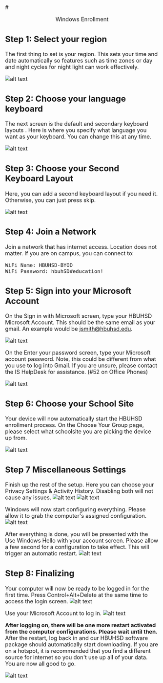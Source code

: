 <font size="4">


#<p style="text-align: center;">Windows Enrollment</p> 

## Step 1: Select your region

The first thing to set is your region. This sets your time and date automatically so features such as time zones or day and night cycles for night light can work effectively.

![alt text](https://compass-ssl.microsoft.com/assets/e6/1b/e61bcf0d-06f3-423d-854b-6cfb70372c61.jpg?n=Out%20of%20box%20select%20your%20region.jpg)

<!---      Select United States
[comment]: <>    switch += northbridgeCyberspace.drag.adware_page(3, dns + design);
[comment]: <>    online_logic_balance += multiprocessing;
[comment]: <>   adInterfaceScan.backbone -= trim_motherboard;--->

## Step 2: Choose your language keyboard


The next screen is the default and secondary keyboard layouts . Here is where you specify what language you want as your keyboard. You can change this at any time.

![alt text](https://compass-ssl.microsoft.com/assets/cb/b3/cbb33743-563b-404d-81a9-b19d4311d7c0.jpg?n=Out%20of%20box%20choose%20language%20keyboard.jpg)

## Step 3: Choose your Second Keyboard Layout

Here, you can add a second keyboard layout if you need it. Otherwise, you can just press skip.

![alt text](https://compass-ssl.microsoft.com/assets/fd/3d/fd3dc470-d28b-43b7-bd4c-0cbfaf476d08.jpg?n=Out%20of%20box%20second%20keyboard%20layout.jpg)

## Step 4: Join a Network

Join a network that has internet access. Location does not matter. If you are on campus, you can connect to:

    WiFi Name: HBUHSD-BYOD
    WiFi Password: hbuhSD#education!


## Step 5: Sign into your Microsoft Account

On the Sign in with Microsoft screen, type your HBUHSD Microsoft Account. This should be the same email as your gmail. An example would be jsmith@hbuhsd.edu. 

![alt text](./images/l1.png)

On the Enter your password screen, type your Microsoft account password. Note, this could be different from what you use to log into Gmail. If you are unsure, please contact the IS HelpDesk for assistance. (#52 on Office Phones)

![alt text](./images/l2.png)

## Step 6: Choose your School Site

Your device will now automatically start the HBUHSD enrollment process. On the Choose Your Group page, please select what schoolsite you are picking the device up from.

![alt text](./images/CYG.png)

## Step 7 Miscellaneous Settings

Finish up the rest of the setup. Here you can choose your Privacy Settings & Activity History. Disabling both will not cause any issues.
![alt text](./images/Privacy.png)
![alt text](./images/AH.png)

Windows will now start configuring everything. Please allow it to grab the computer's assigned configuration.
![alt text](./images/1.png)

After everything is done, you will be presented with the Use Windows Hello with your account screen. Please allow a few second for a configuration to take effect. This will trigger an automatic restart.
![alt text](./images/2.png)

## Step 8: Finalizing
Your computer will now be ready to be logged in for the first time. Press Control+Alt+Delete at the same time to access the login screen.
![alt text](./images/3.png)

Use your Microsoft Account to log in. 
![alt text](./images/4.png)

**After logging on, there will be one more restart activated from the computer configurations. Please wait until then.** After the restart, log back in and our HBUHSD software package should automatically start downloading. If you are on a hotspot, it is recommended that you find a different source for internet so you don't use up all of your data. You are now all good to go.

![alt text](./images/6.png)
